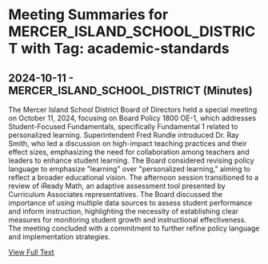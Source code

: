 # Meeting Summaries for MERCER_ISLAND_SCHOOL_DISTRICT with Tag: academic-standards

## 2024-10-11 - MERCER_ISLAND_SCHOOL_DISTRICT (Minutes)

The Mercer Island School District Board of Directors held a special meeting on October 11, 2024, focusing on Board Policy 1800 OE-1, which addresses Student-Focused Fundamentals, specifically Fundamental 1 related to personalized learning. Superintendent Fred Rundle introduced Dr. Ray Smith, who led a discussion on high-impact teaching practices and their effect sizes, emphasizing the need for collaboration among teachers and leaders to enhance student learning. The Board considered revising policy language to emphasize "learning" over "personalized learning," aiming to reflect a broader educational vision. The afternoon session transitioned to a review of iReady Math, an adaptive assessment tool presented by Curriculum Associates representatives. The Board discussed the importance of using multiple data sources to assess student performance and inform instruction, highlighting the necessity of establishing clear measures for monitoring student growth and instructional effectiveness. The meeting concluded with a commitment to further refine policy language and implementation strategies.

[View Full Text](https://raw.githubusercontent.com/VoronoiPerspectives/WashingtonStateSchoolBoardExplorer/refs/heads/main/data/countries/usa/states/wa/counties/king/school_boards/mercer_island_school_district/2024/processed/2024-10-11-minutes.txt)

